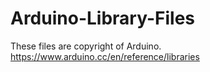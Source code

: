 # Arduino-Library-Files

These files are copyright of Arduino.
https://www.arduino.cc/en/reference/libraries

